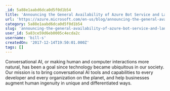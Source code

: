 ```yaml
---
_id: 5a88e1aabd6dca0d5f0d1b54
title: 'Announcing the General Availability of Azure Bot Service and Language Understanding'
url: 'https://azure.microsoft.com/en-us/blog/announcing-the-general-availability-of-azure-bot-service-and-language-understanding-enabling-developers-to-build-better-conversational-bots/'
category: 5a88e1aabd6dca0d5f0d1b54
slug: 'announcing-the-general-availability-of-azure-bot-service-and-language-understanding'
user_id: 5a83ce59d6eb0005c4ecda2c
username: 'bill-s'
createdOn: '2017-12-14T19:50:01.000Z'
tags: []
---
```


Conversational AI, or making human and computer interactions more natural, has been a goal since technology became ubiquitous in our society. Our mission is to bring conversational AI tools and capabilities to every developer and every organization on the planet, and help businesses augment human ingenuity in unique and differentiated ways.
